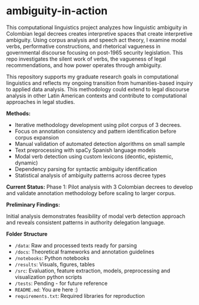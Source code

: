 # ambiguity-in-action

This computational linguistics project analyzes how linguistic ambiguity in Colombian legal decrees creates interpretive spaces that create interpretive ambiguity. Using corpus analysis and speech act theory, I examine modal verbs, performative constructions, and rhetorical vagueness in governmental discourse focusing on post-1965 security legislation. This repo investigates the silent work of verbs, the vagueness of legal recommendations, and how power operates through ambiguity.

This repository supports my graduate research goals in computational linguistics and reflects my ongoing transition from humanities-based inquiry to applied data analysis. This methodology could extend to legal discourse analysis in other Latin American contexts and contribute to computational approaches in legal studies.

**Methods:**

- Iterative methodology development using pilot corpus of 3 decrees.
- Focus on annotation consistency and pattern identification before corpus expansion
- Manual validation of automated detection algorithms on small sample
- Text preprocessing with spaCy Spanish language models
- Modal verb detection using custom lexicons (deontic, epistemic, dynamic)
- Dependency parsing for syntactic ambiguity identification
- Statistical analysis of ambiguity patterns across decree types

**Current Status:**
Phase 1: Pilot analysis with 3 Colombian decrees to develop and validate annotation methodology before scaling to larger corpus.

**Preliminary Findings:**

Initial analysis demonstrates feasibility of modal verb detection approach and reveals consistent patterns in authority delegation language.

**Folder Structure**

- `/data`: Raw and processed texts ready for parsing
- `/docs`: Theoretical frameworks and annotation guidelines
- `/notebooks`: Python notebooks 
- `/results`: Visuals, figures, tables
- `/src`: Evaluation, feature extraction, models, preprocessing and visualization python scripts
- `/tests`: Pending - for future reference
- `README.md`: You are here :)
- `requirements.txt`: Required libraries for reproduction

